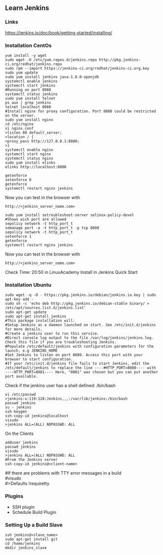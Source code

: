 ## Learn Jenkins

### Links
https://jenkins.io/doc/book/getting-started/installing/

### Installation CentOs

```
yum install -y wget
sudo wget -O /etc/yum.repos.d/jenkins.repo http://pkg.jenkins-ci.org/redhat/jenkins.repo
sudo rpm --import https://jenkins-ci.org/redhat/jenkins-ci.org.key
sudo yum update
sudo yum install jenkins java-1.8.0-openjdk
systemctl enable jenkins
systemctl start jenkins
#Running on port 8080
systemctl status jenkins
sudo yum install telnet
ps aux | grep jenkins
telnet localhost 8080
#Install nginx for proxy configuration. Port 8080 could be restricted on the server.
sudo yum install nginx
cd /etc/nginx
vi nginx.conf
>listen 80 default_server;
>location / {
>proxy_pass http://127.0.0.1:8080;
>}
systemctl enable nginx
systemctl start nginx
systemctl status nginx
sudo yum install elinks
elinks http://localhost:8080
```

```
getenforce
setenforce 0 
getenforce
systemctl restart nginx jenkins
```

Now you can test in the browser with
```
http://<jenkins_server_name.com>
```

```
sudo yum install setroubleshoot-server selinux-policy-devel
#Shows wich port are allowed
sepolicy network -t http_port_t
semanage port -a -t http_port_t -p tcp 8080
sepolicy network -t http_port_t
setenforce 1
getenforce
systemctl restart nginx jenkins
```

Now you can test in the browser with
```
http://<jenkins_server_name.com>
```

Check Time: 20:50 in LinuxAcademy Install in Jenkins Quick Start  


### Installation Ubuntu

```
sudo wget -q -O - https://pkg.jenkins.io/debian/jenkins.io.key | sudo apt-key add -
sudo sh -c 'echo deb http://pkg.jenkins.io/debian-stable binary/ > /etc/apt/sources.list.d/jenkins.list'
sudo apt-get update
sudo apt-get install jenkins
#This package installation will:
#Setup Jenkins as a daemon launched on start. See /etc/init.d/jenkins for more details.
#Create a jenkins user to run this service.
#Direct console log output to the file /var/log/jenkins/jenkins.log. Check this file if you are troubleshooting Jenkins.
#Populate /etc/default/jenkins with configuration parameters for the launch, e.g JENKINS_HOME
#Set Jenkins to listen on port 8080. Access this port with your browser to start configuration.
#If your /etc/init.d/jenkins file fails to start Jenkins, edit the /etc/default/jenkins to replace the line ----#HTTP_PORT=8080---- with ----HTTP_PORT=8081---- Here, "8081" was chosen but you can put another port available.
```

Check if the jenkins user has a shell defined: /bin/bash
```
vi /etc/passwd
>jenkins:x:119:128:Jenkins,,,:/var/lib/jenkins:/bin/bash
passwd jenkins
su - jenkins
ssh-keygen
ssh-copy-id jenkins@localhost
visudo
>jenkins ALL=(ALL) NOPASSWD: ALL
```

On the Clients
```
adduser jenkins
passwd jenkins
visudo
>jenkins ALL=(ALL) NOPASSWD: ALL
#From the Jenkins server
ssh-copy-id jenkins@<client-name>
```

#If there are problems with TTY error messages in a build  
#visudo  
#>Defaults !requiretty  

### Plugins

* SSH plugin
* Schedule Build Plugin

### Setting Up a Build Slave
```
ssh jenkins@<slave_name>
sudo apt-get install git
cd /home/jenkins
mkdir jenkins_slave
```
